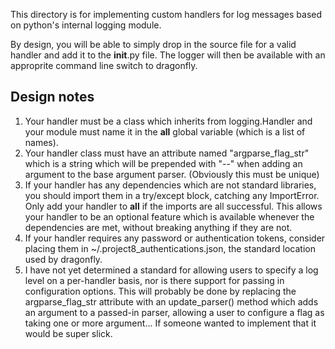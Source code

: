 This directory is for implementing custom handlers for log messages based on python's internal logging module.

By design, you will be able to simply drop in the source file for a valid handler and add it to the __init__.py file. The logger will then be available with an approprite command line switch to dragonfly.

## Design notes

1. Your handler must be a class which inherits from logging.Handler and your module must name it in the __all__ global variable (which is a list of names).
2. Your handler class must have an attribute named "argparse_flag_str" which is a string which will be prepended with "--" when adding an argument to the base argument parser. (Obviously this must be unique)
3. If your handler has any dependencies which are not standard libraries, you should import them in a try/except block, catching any ImportError. Only add your handler to __all__ if the imports are all successful. This allows your handler to be an optional feature which is available whenever the dependencies are met, without breaking anything if they are not.
4. If your handler requires any password or authentication tokens, consider placing them in ~/.project8_authentications.json, the standard location used by dragonfly.
5. I have not yet determined a standard for allowing users to specify a log level on a per-handler basis, nor is there support for passing in configuration options. This will probably be done by replacing the argparse_flag_str attribute with an update_parser() method which adds an argument to a passed-in parser, allowing a user to configure a flag as taking one or more argument... If someone wanted to implement that it would be super slick.
